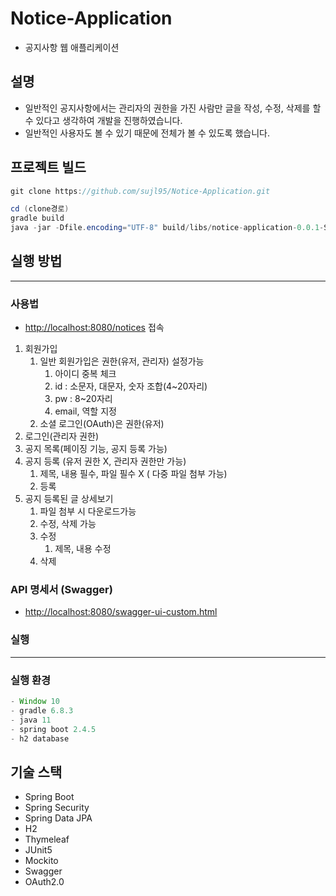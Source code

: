 # Notice-Application

- 공지사항 웹 애플리케이션

## 설명

- 일반적인 공지사항에서는 관리자의 권한을 가진 사람만 글을 작성, 수정, 삭제를 할 수 있다고 생각하여 개발을 진행하였습니다.
- 일반적인 사용자도 볼 수 있기 때문에 전체가 볼 수 있도록 했습니다.

## 프로젝트 빌드

```java
git clone https://github.com/sujl95/Notice-Application.git

cd (clone경로) 
gradle build
java -jar -Dfile.encoding="UTF-8" build/libs/notice-application-0.0.1-SNAPSHOT.jar
```

## 실행 방법

---

### 사용법

- [http://localhost:8080/notices](http://localhost:8080/notices) 접속
1. 회원가입
    1. 일반 회원가입은 권한(유저, 관리자) 설정가능
        1. 아이디 중복 체크
        2. id : 소문자, 대문자, 숫자 조합(4~20자리)
        3. pw : 8~20자리
        4. email, 역할 지정
    2. 소셜 로그인(OAuth)은 권한(유저)
2. 로그인(관리자 권한)
3. 공지 목록(페이징 기능, 공지 등록 가능)
4. 공지 등록 (유저 권한 X, 관리자 권한만 가능)
    1. 제목, 내용 필수, 파일 필수 X ( 다중 파일 첨부 가능)
    2. 등록
5. 공지 등록된 글 상세보기
    1. 파일 첨부 시 다운로드가능
    2. 수정, 삭제 가능
    3. 수정
        1. 제목, 내용 수정
    4. 삭제

### API 명세서 (Swagger)

- [http://localhost:8080/swagger-ui-custom.html](http://localhost:8080/swagger-ui-custom.html)

### 실행

---

### 실행 환경

```java
- Window 10 
- gradle 6.8.3
- java 11
- spring boot 2.4.5
- h2 database
```

## 기술 스택

- Spring Boot
- Spring Security
- Spring Data JPA
- H2
- Thymeleaf
- JUnit5
- Mockito
- Swagger
- OAuth2.0